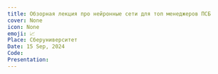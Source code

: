 ```yaml
---
title: Обзорная лекция про нейронные сети для топ менеджеров ПСБ
cover: None
icon: None
emoji: 📈
Place: Сберуниверситет
Date: 15 Sep, 2024
Code: 
Presentation: 
---
```


